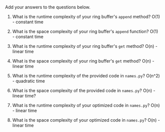 Add your answers to the questions below.

1. What is the runtime complexity of your ring buffer's `append` method?
O(1) - constant time

2. What is the space complexity of your ring buffer's `append` function?
O(1) - constant time

3. What is the runtime complexity of your ring buffer's `get` method?
O(n) - linear time

4. What is the space complexity of your ring buffer's `get` method?
O(n) - linear time

5. What is the runtime complexity of the provided code in `names.py`?
O(n^2) - quadratic time

6. What is the space complexity of the provided code in `names.py`?
O(n) - linear time?

7. What is the runtime complexity of your optimized code in `names.py`?
O(n) - linear time

8. What is the space complexity of your optimized code in `names.py`?
O(n) - linear time


